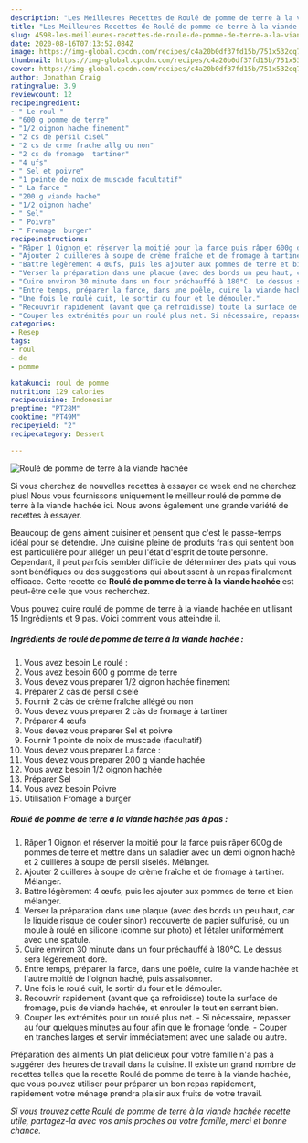 ```yaml
---
description: "Les Meilleures Recettes de Roulé de pomme de terre à la viande hachée"
title: "Les Meilleures Recettes de Roulé de pomme de terre à la viande hachée"
slug: 4598-les-meilleures-recettes-de-roule-de-pomme-de-terre-a-la-viande-hachee
date: 2020-08-16T07:13:52.084Z
image: https://img-global.cpcdn.com/recipes/c4a20b0df37fd15b/751x532cq70/roule-de-pomme-de-terre-a-la-viande-hachee-photo-principale-de-la-recette.jpg
thumbnail: https://img-global.cpcdn.com/recipes/c4a20b0df37fd15b/751x532cq70/roule-de-pomme-de-terre-a-la-viande-hachee-photo-principale-de-la-recette.jpg
cover: https://img-global.cpcdn.com/recipes/c4a20b0df37fd15b/751x532cq70/roule-de-pomme-de-terre-a-la-viande-hachee-photo-principale-de-la-recette.jpg
author: Jonathan Craig
ratingvalue: 3.9
reviewcount: 12
recipeingredient:
- " Le roul "
- "600 g pomme de terre"
- "1/2 oignon hache finement"
- "2 cs de persil cisel"
- "2 cs de crme frache allg ou non"
- "2 cs de fromage  tartiner"
- "4 ufs"
- " Sel et poivre"
- "1 pointe de noix de muscade facultatif"
- " La farce "
- "200 g viande hache"
- "1/2 oignon hache"
- " Sel"
- " Poivre"
- " Fromage  burger"
recipeinstructions:
- "Râper 1 Oignon et réserver la moitié pour la farce puis râper 600g de pommes de terre et mettre dans un saladier avec un demi oignon haché et 2 cuillères à soupe de persil siselés. Mélanger."
- "Ajouter 2 cuilleres à soupe de crème fraîche et de fromage à tartiner. Mélanger."
- "Battre légèrement 4 œufs, puis les ajouter aux pommes de terre et bien mélanger."
- "Verser la préparation dans une plaque (avec des bords un peu haut, car le liquide risque de couler sinon) recouverte de papier sulfurisé, ou un moule à roulé en silicone (comme sur photo) et l’étaler uniformément avec une spatule."
- "Cuire environ 30 minute dans un four préchauffé à 180°C. Le dessus sera légèrement doré."
- "Entre temps, préparer la farce, dans une poêle, cuire la viande hachée et l&#39;autre moitié de l&#39;oignon haché, puis assaisonner."
- "Une fois le roulé cuit, le sortir du four et le démouler."
- "Recouvrir rapidement (avant que ça refroidisse) toute la surface de fromage, puis de viande hachée, et enrouler le tout en serrant bien."
- "Couper les extrémités pour un roulé plus net. Si nécessaire, repasser au four quelques minutes au four afin que le fromage fonde. Couper en tranches larges et servir immédiatement avec une salade ou autre."
categories:
- Resep
tags:
- roul
- de
- pomme

katakunci: roul de pomme 
nutrition: 129 calories
recipecuisine: Indonesian
preptime: "PT28M"
cooktime: "PT49M"
recipeyield: "2"
recipecategory: Dessert

---
```



![Roulé de pomme de terre à la viande hachée](https://img-global.cpcdn.com/recipes/c4a20b0df37fd15b/751x532cq70/roule-de-pomme-de-terre-a-la-viande-hachee-photo-principale-de-la-recette.jpg)

Si vous cherchez de nouvelles recettes à essayer ce week end ne cherchez plus! Nous vous fournissons uniquement le meilleur roulé de pomme de terre à la viande hachée ici. Nous avons également une grande variété de recettes à essayer.

Beaucoup de gens aiment cuisiner et pensent que c'est le passe-temps idéal pour se détendre. Une cuisine pleine de produits frais qui sentent bon est particulière pour alléger un peu l'état d'esprit de toute personne. Cependant, il peut parfois sembler difficile de déterminer des plats qui vous sont bénéfiques ou des suggestions qui aboutissent à un repas finalement efficace. Cette recette de <strong> Roulé de pomme de terre à la viande hachée </strong> est peut-être celle que vous recherchez.

<!--inarticleads1-->

Vous pouvez cuire roulé de pomme de terre à la viande hachée en utilisant 15 Ingrédients et 9 pas. Voici comment vous atteindre il.

##### Ingrédients de roulé de pomme de terre à la viande hachée :

1. Vous avez besoin  Le roulé :
1. Vous avez besoin 600 g pomme de terre
1. Vous devez vous préparer 1/2 oignon hachée finement
1. Préparer 2 càs de persil ciselé
1. Fournir 2 càs de crème fraîche allégé ou non
1. Vous devez vous préparer 2 càs de fromage à tartiner
1. Préparer 4 œufs
1. Vous devez vous préparer  Sel et poivre
1. Fournir 1 pointe de noix de muscade (facultatif)
1. Vous devez vous préparer  La farce :
1. Vous devez vous préparer 200 g viande hachée
1. Vous avez besoin 1/2 oignon hachée
1. Préparer  Sel
1. Vous avez besoin  Poivre
1. Utilisation  Fromage à burger




<!--inarticleads2-->

##### Roulé de pomme de terre à la viande hachée pas à pas :

1. Râper 1 Oignon et réserver la moitié pour la farce puis râper 600g de pommes de terre et mettre dans un saladier avec un demi oignon haché et 2 cuillères à soupe de persil siselés. Mélanger.
1. Ajouter 2 cuilleres à soupe de crème fraîche et de fromage à tartiner. Mélanger.
1. Battre légèrement 4 œufs, puis les ajouter aux pommes de terre et bien mélanger.
1. Verser la préparation dans une plaque (avec des bords un peu haut, car le liquide risque de couler sinon) recouverte de papier sulfurisé, ou un moule à roulé en silicone (comme sur photo) et l’étaler uniformément avec une spatule.
1. Cuire environ 30 minute dans un four préchauffé à 180°C. Le dessus sera légèrement doré.
1. Entre temps, préparer la farce, dans une poêle, cuire la viande hachée et l&#39;autre moitié de l&#39;oignon haché, puis assaisonner.
1. Une fois le roulé cuit, le sortir du four et le démouler.
1. Recouvrir rapidement (avant que ça refroidisse) toute la surface de fromage, puis de viande hachée, et enrouler le tout en serrant bien.
1. Couper les extrémités pour un roulé plus net. - Si nécessaire, repasser au four quelques minutes au four afin que le fromage fonde. - Couper en tranches larges et servir immédiatement avec une salade ou autre.




<!--inarticleads1-->

<p>
Préparation des aliments Un plat délicieux pour votre famille n'a pas à suggérer des heures de travail dans la cuisine. Il existe un grand nombre de recettes telles que la recette Roulé de pomme de terre à la viande hachée, que vous pouvez utiliser pour préparer un bon repas rapidement, rapidement votre ménage prendra plaisir aux fruits de votre travail.
</p>

<p>
<i>Si vous trouvez cette Roulé de pomme de terre à la viande hachée recette utile, partagez-la avec vos amis proches ou votre famille, merci et bonne chance.</i>
</p>
